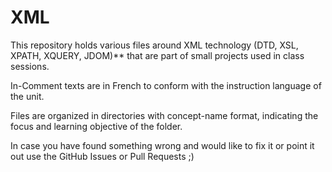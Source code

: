 # XML

This repository holds various files around XML technology (DTD, XSL, XPATH, XQUERY, JDOM)** that are part of small projects used in class sessions. 

In-Comment texts are in French to conform with the instruction language of the unit.

Files are organized in directories with concept-name format, indicating the focus and learning objective of the folder.

In case you have found something wrong and would like to fix it or point it out use the GitHub Issues or Pull Requests ;)
